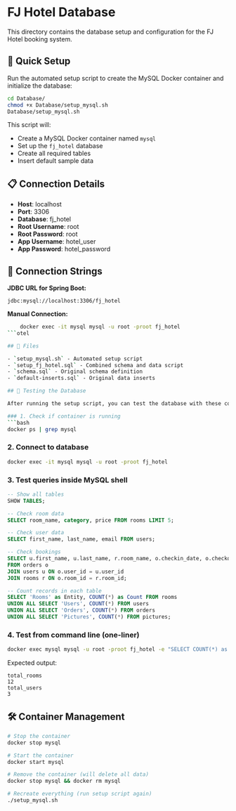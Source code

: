 # FJ Hotel Database

This directory contains the database setup and configuration for the FJ Hotel booking system.

## 🚀 Quick Setup

Run the automated setup script to create the MySQL Docker container and initialize the database:

```bash
cd Database/
chmod +x Database/setup_mysql.sh
Database/setup_mysql.sh
```

This script will:
- Create a MySQL Docker container named `mysql`
- Set up the `fj_hotel` database
- Create all required tables
- Insert default sample data

## 📋 Connection Details

- **Host**: localhost
- **Port**: 3306
- **Database**: fj_hotel
- **Root Username**: root
- **Root Password**: root
- **App Username**: hotel_user
- **App Password**: hotel_password

## 🔗 Connection Strings

**JDBC URL for Spring Boot:**
```
jdbc:mysql://localhost:3306/fj_hotel
```

**Manual Connection:**
```bash
    docker exec -it mysql mysql -u root -proot fj_hotel
```otel

## 📁 Files

- `setup_mysql.sh` - Automated setup script
- `setup_fj_hotel.sql` - Combined schema and data script
- `schema.sql` - Original schema definition
- `default-inserts.sql` - Original data inserts

## 🧪 Testing the Database

After running the setup script, you can test the database with these commands:

### 1. Check if container is running
```bash
docker ps | grep mysql
```

### 2. Connect to database
```bash
docker exec -it mysql mysql -u root -proot fj_hotel
```

### 3. Test queries inside MySQL shell
```sql
-- Show all tables
SHOW TABLES;

-- Check room data
SELECT room_name, category, price FROM rooms LIMIT 5;

-- Check user data
SELECT first_name, last_name, email FROM users;

-- Check bookings
SELECT u.first_name, u.last_name, r.room_name, o.checkin_date, o.checkout_date 
FROM orders o 
JOIN users u ON o.user_id = u.user_id 
JOIN rooms r ON o.room_id = r.room_id;

-- Count records in each table
SELECT 'Rooms' as Entity, COUNT(*) as Count FROM rooms
UNION ALL SELECT 'Users', COUNT(*) FROM users
UNION ALL SELECT 'Orders', COUNT(*) FROM orders
UNION ALL SELECT 'Pictures', COUNT(*) FROM pictures;
```

### 4. Test from command line (one-liner)
```bash
docker exec mysql mysql -u root -proot fj_hotel -e "SELECT COUNT(*) as total_rooms FROM rooms; SELECT COUNT(*) as total_users FROM users;"
```

Expected output:
```
total_rooms
12
total_users
3
```

## 🛠️ Container Management

```bash
# Stop the container
docker stop mysql

# Start the container
docker start mysql

# Remove the container (will delete all data)
docker stop mysql && docker rm mysql

# Recreate everything (run setup script again)
./setup_mysql.sh
```
